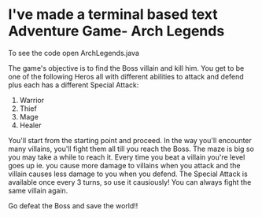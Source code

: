 # I've made a terminal based text Adventure Game- Arch Legends
To see the code open ArchLegends.java

The game's objective is to find the Boss villain and kill him. You get to be one of the following Heros all with different abilities to attack and defend plus each has a different Special Attack:
1. Warrior
2. Thief
3. Mage
4. Healer

You'll start from the starting point and proceed. In the way you'll encounter many villains, you'll fight them all till you reach the Boss. The maze is big so you may take a while to reach it. Every time you beat a villain you're level goes up ie. you cause more damage to villains when you attack and the villain causes less damage to you when you defend. The Special Attack is available once every 3 turns, so use it causiously!
You can always fight the same villain again.

Go defeat the Boss and save the world!!
